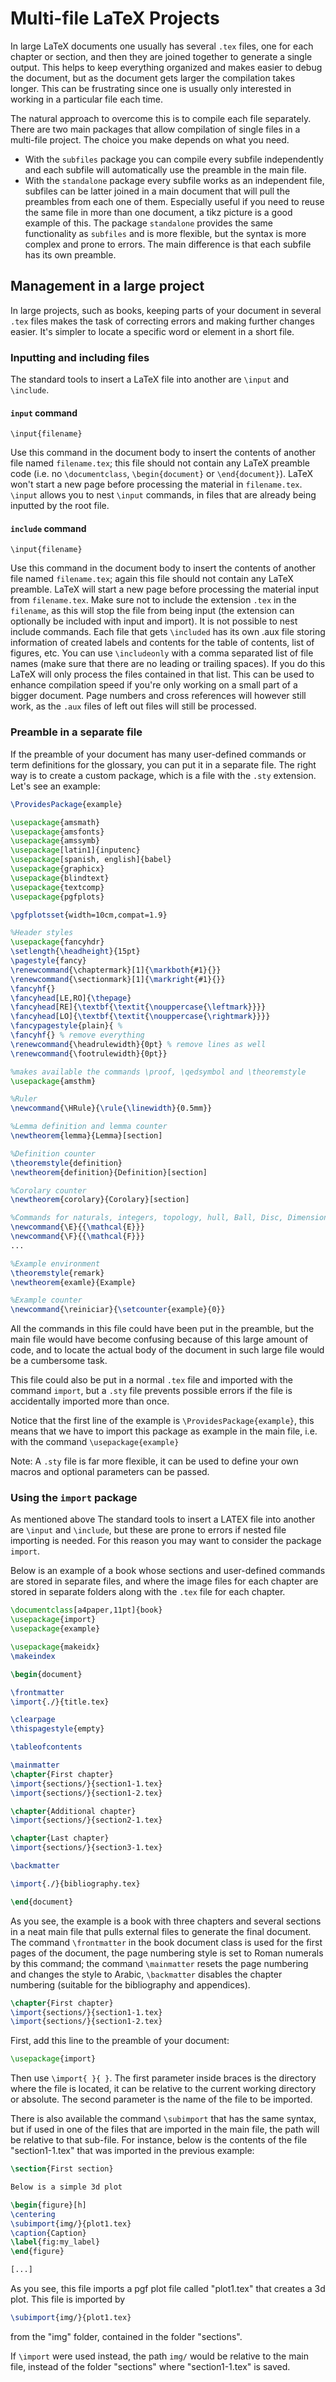 # Multi-file LaTeX Projects

In large LaTeX documents one usually has several `.tex` files, one for each
chapter or section, and then they are joined together to generate a single
output. This helps to keep everything organized and makes easier to debug
the document, but as the document gets larger the compilation takes longer.
This can be frustrating since one is usually only interested in working in
a particular file each time.

The natural approach to overcome this is to compile each file separately.
There are two main packages that allow compilation of single files
in a multi-file project.
The choice you make depends on what you need.

- With the `subfiles` package
you can compile every subfile independently
and each subfile will automatically use the preamble in the main file.
- With the `standalone` package every subfile works as
an independent file, subfiles can be latter joined in a main document
that will pull the preambles from each one of them.
Especially useful if you need to reuse the same file in more than one document,
a tikz picture is a good example of this.
The package `standalone` provides the same functionality as `subfiles`
and is more flexible, but the syntax is more complex and prone to
errors. The main difference is that each subfile has its own preamble.

## Management in a large project

In large projects, such as books, keeping parts of your document 
in several `.tex` files makes the task of correcting errors 
and making further changes easier. It's simpler to locate a 
specific word or element in a short file.

### Inputting and including files

The standard tools to insert a LaTeX file into another are `\input` and `\include`.

#### `input` command

`\input{filename}`

Use this command in the document body to insert the contents of 
another file named `filename.tex`;
this file should not contain any LaTeX preamble code 
(i.e. no `\documentclass`, `\begin{document}` or `\end{document}`).
LaTeX won't start a new page before processing the material in 
`filename.tex`. `\input` allows you to nest `\input` commands,
in files that are already being inputted by the root file.

#### `include` command

`\input{filename}`

Use this command in the document body to insert the contents of
another file named `filename.tex`;
again this file should not contain any LaTeX preamble.
LaTeX will start a new page before processing the material input 
from `filename.tex`. Make sure not to include the extension `.tex`
in the `filename`, as this will stop the file from being input 
(the extension can optionally be included with input and import).
It is not possible to nest include commands. 
Each file that gets `\included` has its own .aux file storing information
of created labels and contents for the table of contents,
list of figures, etc. You can use `\includeonly` with 
a comma separated list of file names (make sure that there are 
no leading or trailing spaces).
If you do this LaTeX will only process the files contained in that list.
This can be used to enhance compilation speed if you're only working 
on a small part of a bigger document.
Page numbers and cross references will however still work,
as the `.aux` files of left out files will still be processed.

### Preamble in a separate file

If the preamble of your document has many user-defined commands 
or term definitions for the glossary, you can put it in a separate file.
The right way is to create a custom package,
which is a file with the `.sty` extension.
Let's see an example:
```latex
\ProvidesPackage{example}

\usepackage{amsmath}
\usepackage{amsfonts}
\usepackage{amssymb}
\usepackage[latin1]{inputenc}
\usepackage[spanish, english]{babel}
\usepackage{graphicx}
\usepackage{blindtext}
\usepackage{textcomp}
\usepackage{pgfplots}

\pgfplotsset{width=10cm,compat=1.9}

%Header styles
\usepackage{fancyhdr}
\setlength{\headheight}{15pt}
\pagestyle{fancy}
\renewcommand{\chaptermark}[1]{\markboth{#1}{}}
\renewcommand{\sectionmark}[1]{\markright{#1}{}}
\fancyhf{}
\fancyhead[LE,RO]{\thepage}
\fancyhead[RE]{\textbf{\textit{\nouppercase{\leftmark}}}}
\fancyhead[LO]{\textbf{\textit{\nouppercase{\rightmark}}}}
\fancypagestyle{plain}{ %
\fancyhf{} % remove everything
\renewcommand{\headrulewidth}{0pt} % remove lines as well
\renewcommand{\footrulewidth}{0pt}}

%makes available the commands \proof, \qedsymbol and \theoremstyle
\usepackage{amsthm}

%Ruler
\newcommand{\HRule}{\rule{\linewidth}{0.5mm}}

%Lemma definition and lemma counter
\newtheorem{lemma}{Lemma}[section]

%Definition counter
\theoremstyle{definition}
\newtheorem{definition}{Definition}[section]

%Corolary counter
\newtheorem{corolary}{Corolary}[section]

%Commands for naturals, integers, topology, hull, Ball, Disc, Dimension, boundary and a few more
\newcommand{\E}{{\mathcal{E}}}
\newcommand{\F}{{\mathcal{F}}}
...

%Example environment
\theoremstyle{remark}
\newtheorem{examle}{Example}

%Example counter
\newcommand{\reiniciar}{\setcounter{example}{0}}
```

All the commands in this file could have been put in the preamble,
but the main file would have become confusing because of
this large amount of code, and to locate the actual body of
the document in such large file would be a cumbersome task.

This file could also be put in a normal `.tex` file and imported with
the command `import`, but a `.sty` file prevents possible errors
if the file is accidentally imported more than once.

Notice that the first line of the example is `\ProvidesPackage{example}`,
this means that we have to import this package as example in the main file,
i.e. with the command `\usepackage{example}`

Note: A `.sty` file is far more flexible,
it can be used to define your own macros and optional parameters can be passed.

### Using the `import` package

As mentioned above The standard tools to insert a LATEX file 
into another are `\input` and `\include`,
but these are prone to errors if nested file importing is needed.
For this reason you may want to consider the package `import`.

Below is an example of a book whose sections and user-defined commands are stored in separate files,
and where the image files for each chapter are stored in separate folders along
with the `.tex` file for each chapter.
```latex
\documentclass[a4paper,11pt]{book}
\usepackage{import}
\usepackage{example}

\usepackage{makeidx}
\makeindex

\begin{document}

\frontmatter
\import{./}{title.tex}

\clearpage
\thispagestyle{empty}

\tableofcontents

\mainmatter
\chapter{First chapter}
\import{sections/}{section1-1.tex}
\import{sections/}{section1-2.tex}

\chapter{Additional chapter}
\import{sections/}{section2-1.tex}

\chapter{Last chapter}
\import{sections/}{section3-1.tex}

\backmatter

\import{./}{bibliography.tex}

\end{document}
```
As you see, the example is a book with three chapters 
and several sections in a neat main file that pulls external files 
to generate the final document.
The command `\frontmatter` in the book document class is used for the first
pages of the document, the page numbering style is set to Roman numerals by this
command; the command `\mainmatter` resets the page numbering and changes the
style to Arabic, `\backmatter` disables the chapter numbering 
(suitable for the bibliography and appendices).
```latex
\chapter{First chapter}
\import{sections/}{section1-1.tex}
\import{sections/}{section1-2.tex}
```
First, add this line to the preamble of your document:
```latex
\usepackage{import}
```
Then use `\import{ }{ }`.
The first parameter inside braces is the directory where
the file is located, it can be relative to the current working directory or
absolute. The second parameter is the name of the file to be imported.

There is also available the command `\subimport` that has the same syntax,
but if used in one of the files that are imported in the main file,
the path will be relative to that sub-file.
For instance, below is the contents of the file "section1-1.tex" that was imported in the previous example:
```latex
\section{First section}

Below is a simple 3d plot

\begin{figure}[h]
\centering
\subimport{img/}{plot1.tex}
\caption{Caption}
\label{fig:my_label}
\end{figure}

[...]
```
As you see, this file imports a pgf plot file called "plot1.tex" that creates a 3d plot. This file is imported by
```latex
\subimport{img/}{plot1.tex}
```
from the "img" folder, contained in the folder "sections".

If `\import` were used instead, the path `img/` would be relative to the main file, instead of the folder "sections" where "section1-1.tex" is saved.
